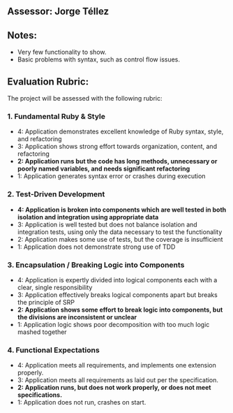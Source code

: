 ## Assessor: Jorge Téllez

## Notes:

* Very few functionality to show.
* Basic problems with syntax, such as control flow issues.

## Evaluation Rubric:

The project will be assessed with the following rubric:

### 1. Fundamental Ruby & Style

*   4:  Application demonstrates excellent knowledge of Ruby syntax, style, and refactoring
*   3:  Application shows strong effort towards organization, content, and refactoring
*   **2:  Application runs but the code has long methods, unnecessary or poorly named variables, and needs significant refactoring**
*   1:  Application generates syntax error or crashes during execution

### 2. Test-Driven Development

*   **4: Application is broken into components which are well tested in both isolation and integration using appropriate data**
*   3: Application is well tested but does not balance isolation and integration tests, using only the data necessary to test the functionality
*   2: Application makes some use of tests, but the coverage is insufficient
*   1: Application does not demonstrate strong use of TDD

### 3. Encapsulation / Breaking Logic into Components

*   4: Application is expertly divided into logical components each with a clear, single responsibility
*   3: Application effectively breaks logical components apart but breaks the principle of SRP
*   **2: Application shows some effort to break logic into components, but the divisions are inconsistent or unclear**
*   1: Application logic shows poor decomposition with too much logic mashed together

### 4. Functional Expectations

*   4: Application meets all requirements, and implements one extension properly.
*   3: Application meets all requirements as laid out per the specification.
*   **2: Application runs, but does not work properly, or does not meet specifications.**
*   1: Application does not run, crashes on start.
